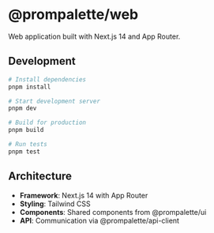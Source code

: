 # @prompalette/web

Web application built with Next.js 14 and App Router.

## Development

```bash
# Install dependencies
pnpm install

# Start development server
pnpm dev

# Build for production
pnpm build

# Run tests
pnpm test
```

## Architecture

- **Framework**: Next.js 14 with App Router
- **Styling**: Tailwind CSS
- **Components**: Shared components from @prompalette/ui
- **API**: Communication via @prompalette/api-client
